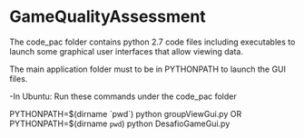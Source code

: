 # GameQualityAssessment 

The code_pac folder contains python 2.7 code files including executables to launch some graphical user interfaces that allow viewing data.

The main application folder must to be in PYTHONPATH to launch the GUI files.

-In Ubuntu:
Run these commands under the code_pac folder

PYTHONPATH=$(dirname `pwd`) python groupViewGui.py
OR
PYTHONPATH=$(dirname `pwd`) python DesafioGameGui.py
